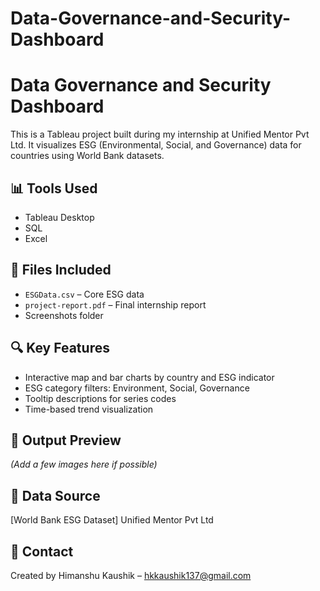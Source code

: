 # Data-Governance-and-Security-Dashboard
# Data Governance and Security Dashboard

This is a Tableau project built during my internship at Unified Mentor Pvt Ltd. It visualizes ESG (Environmental, Social, and Governance) data for countries using World Bank datasets.

## 📊 Tools Used
- Tableau Desktop
- SQL
- Excel

## 📁 Files Included
- `ESGData.csv` – Core ESG data
- `project-report.pdf` – Final internship report
- Screenshots folder

## 🔍 Key Features
- Interactive map and bar charts by country and ESG indicator
- ESG category filters: Environment, Social, Governance
- Tooltip descriptions for series codes
- Time-based trend visualization

## 🏁 Output Preview
*(Add a few images here if possible)*

## 📎 Data Source
[World Bank ESG Dataset] Unified Mentor Pvt Ltd

## 📧 Contact
Created by Himanshu Kaushik – hkkaushik137@gmail.com
